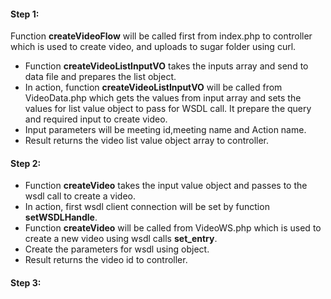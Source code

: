#### Step 1:

Function **createVideoFlow** will be called first from index.php to controller which is used to create video, and uploads to sugar folder using curl.

- Function **createVideoListInputVO** takes the inputs array and send to data file and prepares the list object.
- In action, function **createVideoListInputVO** will be called from VideoData.php which gets the values from input array and sets the values for list value object to pass for WSDL call. It prepare the query and required input to create video.
- Input parameters will be meeting id,meeting name and Action name.
- Result returns the video list value object array to controller.

#### Step 2:

- Function **createVideo** takes the input value object and passes to the wsdl call to create a video.
- In action, first wsdl client connection will be set by function **setWSDLHandle**.
- Function **createVideo** will be called from VideoWS.php which is used to create a new video using wsdl calls **set_entry**. 
- Create the parameters for wsdl using object.
- Result returns the video id to controller.

#### Step 3:

